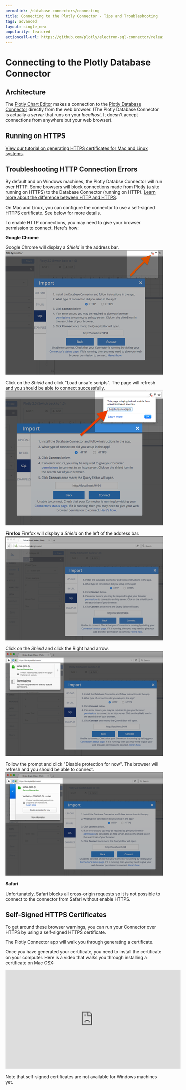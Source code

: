```yaml
---
permalink: /database-connectors/connecting
title: Connecting to the Plotly Connector - Tips and Troubleshooting
tags: advanced
layout: single_new
popularity: featured
actioncall-url: https://github.com/plotly/electron-sql-connector/releases
---
```


# Connecting to the Plotly Database Connector

## Architecture

The [Plotly Chart Editor](https://plot.ly/create) makes a connection to the [Plotly Database Connector](https://plot.ly/database-connectors) directly from the web browser. (The Plotly Database Connector is actually a _server_ that runs on your _localhost_. It doesn't accept connections from anywhere but your web browser).

## Running on HTTPS

[View our tutorial on generating HTTPS certificates for Mac and Linux systems](http://help.plot.ly/database-connectors/https/).

## Troubleshooting HTTP Connection Errors

By default and on Windows machines, the Plotly Databse Connector will run over HTTP. Some browsers will block connections made from Plotly (a site running on HTTPS) to the Database Connector (running on HTTP). [Learn more about the difference between HTTP and HTTPS](https://www.instantssl.com/ssl-certificate-products/https.html).

On Mac and Linux, you can configure the connector to use a self-signed HTTPS certificate. See below for more details.

To enable HTTP connections, you may need to give your browser permission to connect. Here's how:

**Google Chrome**

Google Chrome will display a _Shield_ in the address bar.
![Shield icon in Google Chrome](/static/images/database-connectors/connecting/chrome-shield-icon.png)

Click on the _Shield_ and click "Load unsafe scripts". The page will refresh and you should be able to connect successfully. 
![Load unsafe scripts prompt in Google Chrome](/static/images/database-connectors/connecting/chrome-shield-prompt.png)


**Firefox**
Firefox will display a _Shield_ on the left of the address bar.
![Shield icon in Firefox](/static/images/database-connectors/connecting/firefox-shield-icon.png)

Click on the _Shield_ and click the Right hand arrow.
![Firefox security shield prompt](/static/images/database-connectors/connecting/firefox-shield-prompt-1.png)

Follow the prompt and click "Disable protection for now". The browser will refresh and you should be able to connect.
![Firefox security shield prompt displaying "Disable protection for now"](/static/images/database-connectors/connecting/firefox-shield-prompt-2.png)

**Safari**

Unfortunately, Safari blocks all cross-origin requests so it is not possible to connect to the connector from Safari without enable HTTPS.


## Self-Signed HTTPS Certificates

To get around these browser warnings, you can run your Connector over HTTPS by using a self-signed HTTPS certificate.

The Plotly Connector app will walk you through generating a certificate.

Once you have generated your certificate, you need to install the certificate on your computer. Here is a video that walks you through installing a certificate on Mac OSX:

<iframe width="560" height="315" src="https://www.youtube-nocookie.com/embed/diWxlh7kucc?rel=0&amp;showinfo=0" frameborder="0" allowfullscreen></iframe>

Note that self-signed certificates are not available for Windows machines yet.

